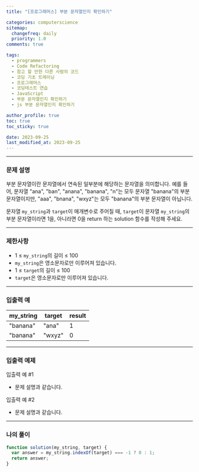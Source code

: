 ```yaml
---
title: "[프로그래머스] 부분 문자열인지 확인하기"

categories: computerscience
sitemap:
  changefreq: daily
  priority: 1.0
comments: true

tags:
  - programmers
  - Code Refactoring
  - 참고 할 만한 다른 사람의 코드
  - 코딩 기초 트레이닝
  - 프로그래머스
  - 코딩테스트 연습
  - JavaScript
  - 부분 문자열인지 확인하기
  - js 부분 문자열인지 확인하기

author_profile: true
toc: true
toc_sticky: true

date: 2023-09-25
last_modified_at: 2023-09-25
---
```


---

### 문제 설명

부분 문자열이란 문자열에서 연속된 일부분에 해당하는 문자열을 의미합니다. 예를 들어, 문자열 "ana", "ban", "anana", "banana", "n"는 모두 문자열 "banana"의 부분 문자열이지만, "aaa", "bnana", "wxyz"는 모두 "banana"의 부분 문자열이 아닙니다.

문자열 `my_string`과 `target`이 매개변수로 주어질 때, `target`이 문자열 `my_string`의 부분 문자열이라면 1을, 아니라면 0을 return 하는 solution 함수를 작성해 주세요.

---

### 제한사항

- 1 ≤ `my_string`의 길이 ≤ 100
- `my_string`은 영소문자로만 이루어져 있습니다.
- 1 ≤ `target`의 길이 ≤ 100
- `target`은 영소문자로만 이루어져 있습니다.

---

### 입출력 예

| my_string | target | result |
| --------- | ------ | ------ |
| "banana"  | "ana"  | 1      |
| "banana"  | "wxyz" | 0      |

---

### 입출력 예제

입출력 예 #1

- 문제 설명과 같습니다.

입출력 예 #2

- 문제 설명과 같습니다.

---

### 나의 풀이

```jsx
function solution(my_string, target) {
  var answer = my_string.indexOf(target) === -1 ? 0 : 1;
  return answer;
}
```
